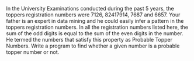 In the University Examinations conducted during the past 5 years, the toppers registration numbers were 7126, 82417914, 7687 and 6657. Your father is an expert in data mining and he could easily infer a pattern in the toppers registration numbers. In all the registration numbers listed here, the sum of the odd digits is equal to the sum of the even digits in the number. He termed the numbers that satisfy this property as Probable Topper Numbers. Write a program to find whether a given number is a probable topper number or not.
